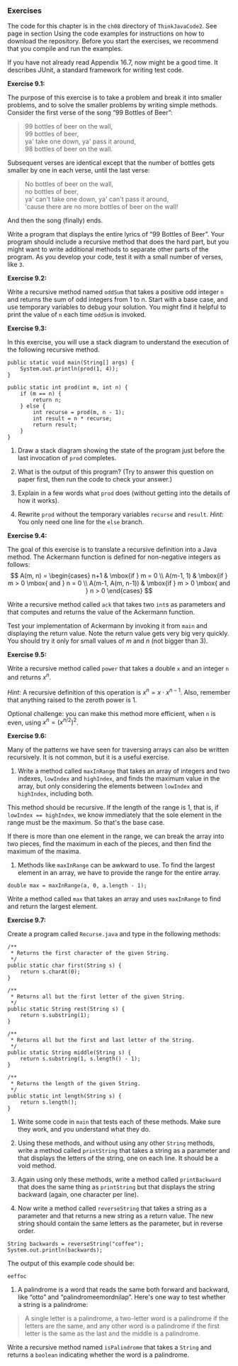 ###  Exercises


The code for this chapter is in the `ch08` directory of `ThinkJavaCode2`.
See page in section Using the code examples for instructions on how to download the repository.
Before you start the exercises, we recommend that you compile and run the examples.

If you have not already read Appendix 16.7, now might be a good time.
It describes JUnit, a standard framework for writing test code.


**Exercise 9.1:**

The purpose of this exercise is to take a problem and break it into smaller problems, and to solve the smaller problems by writing simple methods.
Consider the first verse of the song “99 Bottles of Beer”:



> 99 bottles of beer on the wall,<br/>
> 99 bottles of beer,<br/>
> ya' take one down, ya' pass it around,<br/>
> 98 bottles of beer on the wall.


Subsequent verses are identical except that the number of bottles gets smaller by one in each verse, until the last verse:



> No bottles of beer on the wall,<br/>
> no bottles of beer,<br/>
> ya' can't take one down, ya' can't pass it around,<br/>
> 'cause there are no more bottles of beer on the wall!


And then the song (finally) ends.

Write a program that displays the entire lyrics of “99 Bottles of Beer”.
Your program should include a recursive method that does the hard part, but you might want to write additional methods to separate other parts of the program.
As you develop your code, test it with a small number of verses, like `3`.




**Exercise 9.2:**

Write a recursive method named `oddSum` that takes a positive odd integer `n` and returns the sum of odd integers from 1 to n.
Start with a base case, and use temporary variables to debug your solution.
You might find it helpful to print the value of `n` each time `oddSum` is invoked.




**Exercise 9.3:**

In this exercise, you will use a stack diagram to understand the execution of the following recursive method.

```code
public static void main(String[] args) {
    System.out.println(prod(1, 4));
}

public static int prod(int m, int n) {
    if (m == n) {
        return n;
    } else {
        int recurse = prod(m, n - 1);
        int result = n * recurse;
        return result;
    }
}
```



1.  Draw a stack diagram showing the state of the program just before the last invocation of `prod` completes.

1.  What is the output of this program?
(Try to answer this question on paper first, then run the code to check your answer.)

1.  Explain in a few words what `prod` does (without getting into the details of how it works).

1.  Rewrite `prod` without the temporary variables `recurse` and `result`.
*Hint:* You only need one line for the `else` branch.





**Exercise 9.4:**

The goal of this exercise is to translate a recursive definition into a Java method.
The Ackermann function is defined for non-negative integers as follows:
$$
A(m, n) = \begin{cases}
              n+1 & \mbox{if } m = 0 \\
        A(m-1, 1) & \mbox{if } m > 0 \mbox{ and } n = 0 \\
A(m-1, A(m, n-1)) & \mbox{if } m > 0 \mbox{ and } n > 0
\end{cases}
$$

Write a recursive method called `ack` that takes two `int`s as parameters and that computes and returns the value of the Ackermann function.

Test your implementation of Ackermann by invoking it from `main` and displaying the return value.
Note the return value gets very big very quickly.
You should try it only for small values of $m$ and $n$ (not bigger than 3).




**Exercise 9.5:**

Write a recursive method called `power` that takes a double `x` and an integer `n` and returns $x^n$.

*Hint:* A recursive definition of this operation is $x^n = x \cdot x^{n-1}$.
Also, remember that anything raised to the zeroth power is 1.

Optional challenge: you can make this method more efficient, when `n` is even, using $x^n = \left( x^{n/2} \right)^2$.




**Exercise 9.6:**

Many of the patterns we have seen for traversing arrays can also be written recursively.
It is not common, but it is a useful exercise.



1.  Write a method called `maxInRange` that takes an array of integers and two indexes, `lowIndex` and `highIndex`, and finds the maximum value in the array, but only considering the elements between `lowIndex` and `highIndex`, including both.

This method should be recursive.
If the length of the range is 1, that is, if `lowIndex == highIndex`, we know immediately that the sole element in the range must be the maximum.
So that's the base case.

If there is more than one element in the range, we can break the array into two pieces, find the maximum in each of the pieces, and then find the maximum of the maxima.

1.  Methods like `maxInRange` can be awkward to use.
To find the largest element in an array, we have to provide the range for the entire array.

```code
double max = maxInRange(a, 0, a.length - 1);
```

Write a method called `max` that takes an array and uses `maxInRange` to find and return the largest element.





**Exercise 9.7:**

Create a program called `Recurse.java` and type in the following methods:

```code
/**
 * Returns the first character of the given String.
 */
public static char first(String s) {
    return s.charAt(0);
}
```

```code
/**
 * Returns all but the first letter of the given String.
 */
public static String rest(String s) {
    return s.substring(1);
}
```

```code
/**
 * Returns all but the first and last letter of the String.
 */
public static String middle(String s) {
    return s.substring(1, s.length() - 1);
}
```

```code
/**
 * Returns the length of the given String.
 */
public static int length(String s) {
    return s.length();
}
```



1.  Write some code in `main` that tests each of these methods.
Make sure they work, and you understand what they do.

1.  Using these methods, and without using any other `String` methods, write a method called `printString` that takes a string as a parameter and that displays the letters of the string, one on each line.
It should be a void method.

1.  Again using only these methods, write a method called `printBackward` that does the same thing as `printString` but that displays the string backward (again, one character per line).

1.  Now write a method called `reverseString` that takes a string as a parameter and that returns a new string as a return value.
The new string should contain the same letters as the parameter, but in reverse order.

```code
String backwards = reverseString("coffee");
System.out.println(backwards);
```

The output of this example code should be:

```code
eeffoc
```


1.  A palindrome is a word that reads the same both forward and backward, like “otto” and “palindromeemordnilap”.
Here's one way to test whether a string is a palindrome:



> A single letter is a palindrome, a two-letter word is a palindrome if the letters are the same, and any other word is a palindrome if the first letter is the same as the last and the middle is a palindrome.


Write a recursive method named `isPalindrome` that takes a `String` and returns a `boolean` indicating whether the word is a palindrome.